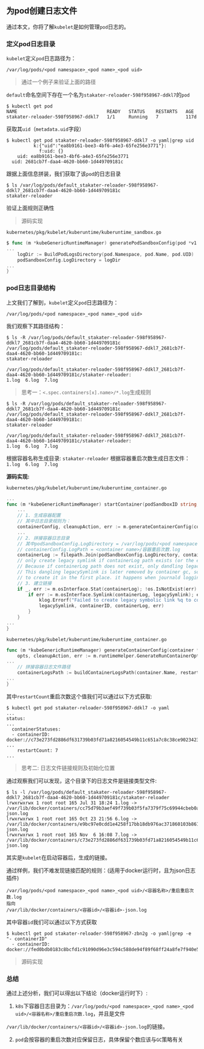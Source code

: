 ## 为pod创建日志文件

通过本文，你将了解`kubelet`是如何管理`pod`日志的。

### 定义pod日志目录

`kubelet`定义`pod`日志路径为：

```
/var/log/pods/<pod namespace>_<pod name>_<pod uid>
```

> 通过一个例子来验证上面的路径

`default`命名空间下存在一个名为`stakater-reloader-598f958967-ddkl7`的`pod`

```shell
$ kubectl get pod
NAME                                 READY   STATUS    RESTARTS   AGE
stakater-reloader-598f958967-ddkl7   1/1     Running   7          117d
```

获取其`uid`（`metadata.uid`字段）

```shell
$ kubectl get pod stakater-reloader-598f958967-ddkl7 -o yaml|grep uid
          k:{"uid":"ea8b9161-bee3-4bf6-a4e3-65fe256e3771"}:
            f:uid: {}
    uid: ea8b9161-bee3-4bf6-a4e3-65fe256e3771
  uid: 2681cb7f-daa4-4620-bb60-1d449709181c
```

跟据上面信息拼装，我们获取了该`pod`的日志目录

```shell
$ ls /var/log/pods/default_stakater-reloader-598f958967-ddkl7_2681cb7f-daa4-4620-bb60-1d449709181c
stakater-reloader
```

验证上面规则正确性

> 源码实现

`kubernetes/pkg/kubelet/kuberuntime/kuberuntime_sandbox.go`

```go
$ func (m *kubeGenericRuntimeManager) generatePodSandboxConfig(pod *v1.Pod, attempt uint32) (*runtimeapi.PodSandboxConfig, error) {
...
	logDir := BuildPodLogsDirectory(pod.Namespace, pod.Name, pod.UID)
	podSandboxConfig.LogDirectory = logDir
...
}
```

### pod日志目录结构

上文我们了解到，`kubelet`定义`pod`日志路径为：

```
/var/log/pods/<pod namespace>_<pod name>_<pod uid>
```

我们观察下其路径结构：

```shell
$ ls -R /var/log/pods/default_stakater-reloader-598f958967-ddkl7_2681cb7f-daa4-4620-bb60-1d449709181c
/var/log/pods/default_stakater-reloader-598f958967-ddkl7_2681cb7f-daa4-4620-bb60-1d449709181c:
stakater-reloader

/var/log/pods/default_stakater-reloader-598f958967-ddkl7_2681cb7f-daa4-4620-bb60-1d449709181c/stakater-reloader:
1.log  6.log  7.log
```

> 思考一：`<.spec.containers[x].name>/*.log`生成规则

```shell
$ ls -R /var/log/pods/default_stakater-reloader-598f958967-ddkl7_2681cb7f-daa4-4620-bb60-1d449709181c
/var/log/pods/default_stakater-reloader-598f958967-ddkl7_2681cb7f-daa4-4620-bb60-1d449709181c:
stakater-reloader

/var/log/pods/default_stakater-reloader-598f958967-ddkl7_2681cb7f-daa4-4620-bb60-1d449709181c/stakater-reloader:
1.log  6.log  7.log
```

根据容器名称生成目录: `stakater-reloader`
根据容器重启次数生成日志文件：`1.log  6.log  7.log`

**源码实现:**

`kubernetes/pkg/kubelet/kuberuntime/kuberuntime_container.go`

```go
...
func (m *kubeGenericRuntimeManager) startContainer(podSandboxID string, podSandboxConfig *runtimeapi.PodSandboxConfig, spec *startSpec, pod *v1.Pod, podStatus *kubecontainer.PodStatus, pullSecrets []v1.Secret, podIP string, podIPs []string) (string, error) {
    ...
    // 1. 生成容器配置
    // 其中日志目录规则为：
	containerConfig, cleanupAction, err := m.generateContainerConfig(container, pod, restartCount, podIP, imageRef, podIPs, target)
    ...
    // 2. 拼接容器日志目录
    // 其中podSandboxConfig.LogDirectory = /var/log/pods/<pod namespace>_<pod name>_<pod uid>
    // containerConfig.LogPath = <container name>/容器重启次数.log 
    containerLog := filepath.Join(podSandboxConfig.LogDirectory, containerConfig.LogPath)
    // only create legacy symlink if containerLog path exists (or the error is not IsNotExist).
    // Because if containerLog path does not exist, only dandling legacySymlink is created.
    // This dangling legacySymlink is later removed by container gc, so it does not make sense
    // to create it in the first place. it happens when journald logging driver is used with docker.
    // 3. 建立链接
    if _, err := m.osInterface.Stat(containerLog); !os.IsNotExist(err) {
        if err := m.osInterface.Symlink(containerLog, legacySymlink); err != nil {
            klog.Errorf("Failed to create legacy symbolic link %q to container %q log %q: %v",
            legacySymlink, containerID, containerLog, err)
        }
    }
...
}
```

`kubernetes/pkg/kubelet/kuberuntime/kuberuntime_container.go`
```go
func (m *kubeGenericRuntimeManager) generateContainerConfig(container *v1.Container, pod *v1.Pod, restartCount int, podIP, imageRef string, podIPs []string, nsTarget *kubecontainer.ContainerID) (*runtimeapi.ContainerConfig, func(), error) {
	opts, cleanupAction, err := m.runtimeHelper.GenerateRunContainerOptions(pod, container, podIP, podIPs)
...
	// 拼接容器日志文件路径
	containerLogsPath := buildContainerLogsPath(container.Name, restartCount)
...
}
```

其中`restartCount`重启次数这个值我们可以通过以下方式获取:

```shell
$ kubectl get pod stakater-reloader-598f958967-ddkl7 -o yaml
...
status:
...
  containerStatuses:
  - containerID: docker://c73e273fd2886df631739b03fd71a8216054549b11c651a7c8c38ce902342332
...
    restartCount: 7
...
```

> 思考二: 日志文件链接规则及初始化位置

通过观察我们可以发现，这个目录下的日志文件是链接类型文件:

```shell
$ ls -l /var/log/pods/default_stakater-reloader-598f958967-ddkl7_2681cb7f-daa4-4620-bb60-1d449709181c/stakater-reloader
lrwxrwxrwx 1 root root 165 Jul 31 18:24 1.log -> /var/lib/docker/containers/cc75d79b3aef49f739b03f5fa7379f75c69944cbeb0a4555d3833a26ebfe06b4/cc75d79b3aef49f739b03f5fa7379f75c69944cbeb0a4555d3833a26ebfe06b4-json.log
lrwxrwxrwx 1 root root 165 Oct 23 21:56 6.log -> /var/lib/docker/containers/e9bc97e0cdd1e4258f17bb18db976ac371860103b861529cb690005ada97d153/e9bc97e0cdd1e4258f17bb18db976ac371860103b861529cb690005ada97d153-json.log
lrwxrwxrwx 1 root root 165 Nov  6 16:08 7.log -> /var/lib/docker/containers/c73e273fd2886df631739b03fd71a8216054549b11c651a7c8c38ce902342332/c73e273fd2886df631739b03fd71a8216054549b11c651a7c8c38ce902342332-json.log
```


其实是`kubelet`在启动容器后，生成的链接。

通过样例，我们不难发现链接匹配的规则：(适用于docker运行时，且为json日志插件)

```
/var/log/pods/<pod namespace>_<pod name>_<pod uid>/<容器名称>/重启重启次数.log
指向
/var/lib/docker/containers/<容器id>/<容器id>-json.log
```

其中容器`id`我们可以通过以下方式获取

```shell
$ kubectl get pod stakater-reloader-598f958967-zbn2g -o yaml|grep -e "- containerID"
  - containerID: docker://fed0bdb0183c8bcfd1c91090d96e3c594c588de94f89f68ff24a8fe7f940e50e
```

> 源码实现


### 总结

通过上述分析，我们可以得出以下结论（docker运行时下）:

1. `k8s`下容器日志目录为：`/var/log/pods/<pod namespace>_<pod name>_<pod uid>/<容器名称>/重启重启次数.log`，并且是文件

`/var/lib/docker/containers/<容器id>/<容器id>-json.log`的链接。

2. `pod`会按容器的重启次数对应保留日志，具体保留个数应该与`GC`策略有关